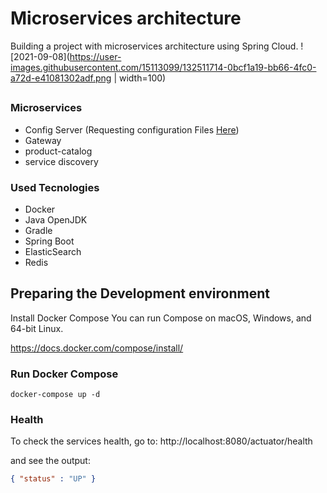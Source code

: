 
#  Microservices architecture
Building a project with microservices architecture using Spring Cloud.
![2021-09-08](https://user-images.githubusercontent.com/15113099/132511714-0bcf1a19-bb66-4fc0-a72d-e41081302adf.png | width=100)

##
### Microservices
* Config Server (Requesting configuration Files [Here](https://github.com/jrogeriosilva/micro-services-config))
* Gateway
* product-catalog
* service discovery


### Used Tecnologies
* Docker
* Java OpenJDK
* Gradle
* Spring Boot
* ElasticSearch
* Redis


## Preparing the Development environment

Install Docker Compose
You can run Compose on macOS, Windows, and 64-bit Linux.

https://docs.docker.com/compose/install/

### Run Docker Compose

```console
docker-compose up -d
```


### Health
To check the services health, go to:
http://localhost:8080/actuator/health

and see the output:
```json
{ "status" : "UP" }
```
